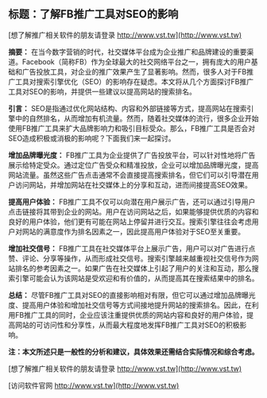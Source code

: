 ## **标题：了解FB推广工具对SEO的影响**

[想了解推广相关软件的朋友请登录 http://www.vst.tw](http://www.vst.tw)

**摘要：**
在当今数字营销的时代，社交媒体平台成为企业推广和品牌建设的重要渠道。Facebook（简称FB）作为全球最大的社交网络平台之一，拥有庞大的用户基础和广告投放工具，对企业的推广效果产生了显著影响。然而，很多人对于FB推广工具对搜索引擎优化（SEO）的影响存在疑虑。本文将从几个方面探讨FB推广工具对SEO的影响，并提供一些建议以提高网站的搜索排名。

**引言：**
SEO是指通过优化网站结构、内容和外部链接等方式，提高网站在搜索引擎中的自然排名，从而增加有机流量。然而，随着社交媒体的流行，很多企业开始使用FB推广工具来扩大品牌影响力和吸引目标受众。那么，FB推广工具是否会对SEO造成积极或消极的影响呢？下面我们来一起探讨。

**增加品牌曝光度：**
FB推广工具为企业提供了广告投放平台，可以针对性地将广告展示给特定受众。通过定位广告受众和精准投放，企业可以增加品牌曝光度，提高网站流量。虽然这些广告点击通常不会直接提高搜索排名，但它们可以引导潜在用户访问网站，并增加网站在社交媒体上的分享和互动，进而间接提高SEO效果。

**提高用户体验：**
FB推广工具不仅可以向潜在用户展示广告，还可以通过引导用户点击链接将其带到企业的网站。用户在访问网站之后，如果能够提供优质的内容和良好的用户体验，他们更有可能在网站上停留并进行交互。搜索引擎往往会考虑用户对网站的满意度作为排名因素之一，因此提高用户体验对于SEO至关重要。

**增加社交信号：**
FB推广工具在社交媒体平台上展示广告，用户可以对广告进行点赞、评论、分享等操作，从而形成社交信号。搜索引擎越来越重视社交信号作为网站排名的参考因素之一。如果广告在社交媒体上引起了用户的关注和互动，那么搜索引擎可能会认为该网站是受欢迎和有价值的，从而提高其在搜索结果中的排名。

**总结：**
尽管FB推广工具对SEO的直接影响相对有限，但它可以通过增加品牌曝光度、提高用户体验和增加社交信号等方式间接地提升网站的搜索排名。因此，在利用FB推广工具的同时，企业应该注重提供优质的网站内容和良好的用户体验，提高网站的可访问性和分享性，从而最大程度地发挥FB推广工具对SEO的积极影响。

**注：本文所述只是一般性的分析和建议，具体效果还需结合实际情况和综合考虑。**

[想了解推广相关软件的朋友请登录 http://www.vst.tw](http://www.vst.tw)


[访问软件官网 http://www.vst.tw](http://www.vst.tw)
